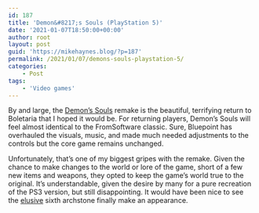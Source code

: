 ```yaml
---
id: 187
title: 'Demon&#8217;s Souls (PlayStation 5)'
date: '2021-01-07T18:50:00+00:00'
author: root
layout: post
guid: 'https://mikehaynes.blog/?p=187'
permalink: /2021/01/07/demons-souls-playstation-5/
categories:
    - Post
tags:
    - 'Video games'
---
```


By and large, the [Demon’s Souls](https://www.playstation.com/en-us/games/demons-souls/) remake is the beautiful, terrifying return to Boletaria that I hoped it would be. For returning players, Demon’s Souls will feel almost identical to the FromSoftware classic. Sure, Bluepoint has overhauled the visuals, music, and made much needed adjustments to the controls but the core game remains unchanged.

Unfortunately, that’s one of my biggest gripes with the remake. Given the chance to make changes to the world or lore of the game, short of a few new items and weapons, they opted to keep the game’s world true to the original. It’s understandable, given the desire by many for a pure recreation of the PS3 version, but still disappointing. It would have been nice to see the [elusive](https://demonssouls.fandom.com/wiki/Archstones) sixth archstone finally make an appearance.
